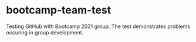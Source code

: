 # bootcamp-team-test
Testing GitHub with Bootcamp 2021 group. The test demonstrates problems occuring in group development.
